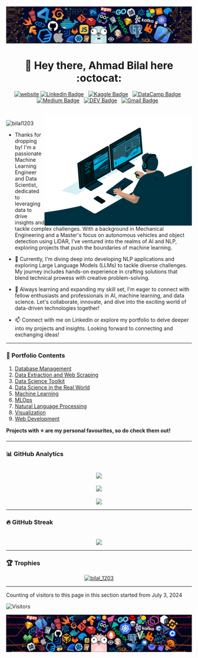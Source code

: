 [![MasterHead](assets/languages2.png)](https://bilal1203.github.io)
<h1 align="center">👋 Hey there, Ahmad Bilal here :octocat:</h1>

<div align="center">

[![website](https://img.shields.io/badge/website-000000?style=for-the-badge&logo=About.me&logoColor=white)](https://bilal1203.github.io) 
[![Linkedin Badge](https://img.shields.io/badge/LinkedIn-0077B5?style=for-the-badge&logo=linkedin&logoColor=white)](https://www.linkedin.com/in/ahmadbilal1203/)&nbsp;&nbsp;
[![Kaggle Badge](https://img.shields.io/badge/-Kaggle-23BFFF?style=for-the-badge&logo=Kaggle&logoColor=white)](https://www.kaggle.com/ahmadbilal1203)&nbsp;&nbsp;
[![DataCamp Badge](https://img.shields.io/badge/Datacamp-05192D?style=for-the-badge&logo=datacamp&logoColor=65FF8F)](https://www.datacamp.com/portfolio/ahmadbilalchohan)&nbsp;&nbsp;
[![Medium Badge](https://img.shields.io/badge/Medium-12100E?style=for-the-badge&logo=medium&logoColor=white)](https://medium.com/@ahmad.bilal.chohan)&nbsp;&nbsp;
[![DEV Badge](https://img.shields.io/badge/DEV-0A0A0A?style=for-the-badge&logo=dev.to&logoColor=white)](https://dev.to/bilal1203)&nbsp;&nbsp;
[![Gmail Badge](https://img.shields.io/badge/Gmail-D14836?style=for-the-badge&logo=gmail&logoColor=white&link=mailto:ahmad.bilal.chohan@gmail.com)](mailto:ahmad.bilal.chohan@gmail.com)&nbsp;&nbsp;

</div>

<br>
  
<img align="right" alt="Coding" widht="400" height="300" src="assets/data-scientist.gif" />

<p align="left"> 
  <img src="https://komarev.com/ghpvc/?username=bilal1203&label=Profile%20Views&color=295564&style=flat&abbreviated=true" alt="bilal1203" /> 
</p>

- Thanks for dropping by! I'm a passionate Machine Learning Engineer and Data Scientist, dedicated to leveraging data to drive insights and tackle complex challenges. With a background in Mechanical Engineering and a Master's focus on autonomous vehicles and object detection using LiDAR, I've ventured into the realms of AI and NLP, exploring projects that push the boundaries of machine learning.

- 🔭 Currently, I'm diving deep into developing NLP applications and exploring Large Language Models (LLMs) to tackle diverse challenges. My journey includes hands-on experience in crafting solutions that blend technical prowess with creative problem-solving.

- 🌱 Always learning and expanding my skill set, I'm eager to connect with fellow enthusiasts and professionals in AI, machine learning, and data science. Let's collaborate, innovate, and dive into the exciting world of data-driven technologies together!

- 📫 Connect with me on LinkedIn or explore my portfolio to delve deeper into my projects and insights. Looking forward to connecting and exchanging ideas!

<be>

----

<h3 align="left">📜 Portfolio Contents</h3>

1. [Database Management](#database)
2. [Data Extraction and Web Scraping](#data-extraction-and-web-scraping)
3. [Data Science Toolkit](#data-science-tools)
4. [Data Science in the Real World](#real-world-data-science)
5. [Machine Learning](#machine-learning)
6. [MLOps](#mlops)
7. [Natural Language Processing](#natural-language-processing)
8. [Visualization](#visualization)
9. [Web Development](#web-development)

**Projects with :star: are my personal favourites, so do check them out!**

----

<h3 align="left">📊 GitHub Analytics</h3>

<br>

<div align="center">
  <img align="center" src="https://github-readme-stats.vercel.app/api?username=bilal1203&show_icons=true&theme=react&bg_color=003140" />
  <br><br>
  <img align="center" src="https://github-readme-stats.vercel.app/api/top-langs/?username=bilal1203&theme=react&bg_color=003140" />
  <br><br>
  <img align="center" src="https://github-readme-activity-graph.vercel.app/graph?username=bilal1203&theme=react&bg_color=003140" />
</div>

----

<h3 align="left">🔥 GitHub Streak</h3>

<br>

<div align="center">
  <img align="center" src="https://github-readme-streak-stats.herokuapp.com/?user=bilal1203&theme=react&background=003140&fire=ec9528&ring=ec9528&stroke=ec9528" />
</div>

<!--
![GitHub Stats](https://github-readme-stats.vercel.app/api?username=bilal1203&show_icons=true&theme=react&bg_color=003140)
![Top Languages](https://github-readme-stats.vercel.app/api/top-langs/?username=bilal1203&theme=react&bg_color=003140)
![GitHub Activity Graph](https://github-readme-activity-graph.vercel.app/graph?username=bilal1203&theme=react&bg_color=003140)
![GitHub Streak](https://github-readme-streak-stats.herokuapp.com/?user=bilal1203&theme=react&background=003140&fire=ec9528&ring=ec9528&stroke=ec9528)
-->
----


<h3 align="left">🏆 Trophies</h3>

<p align="center"> <a href="https://github.com/ryo-ma/github-profile-trophy"><img src="https://github-profile-trophy.vercel.app/?username=bilal1203&theme=algolia&no-frame=true&margin-h=15&margin-w=15&column=8" alt="bilal_1203" /></a> </p>

----

Counting of visitors to this page in this section started from July 3, 2024

<img src="https://count.getloli.com/get/@bilal1203.github.readme?theme=moebooru" alt="Visitors" />

[![MasterHead](assets/languages.png)](https://bilal1203.github.io)
